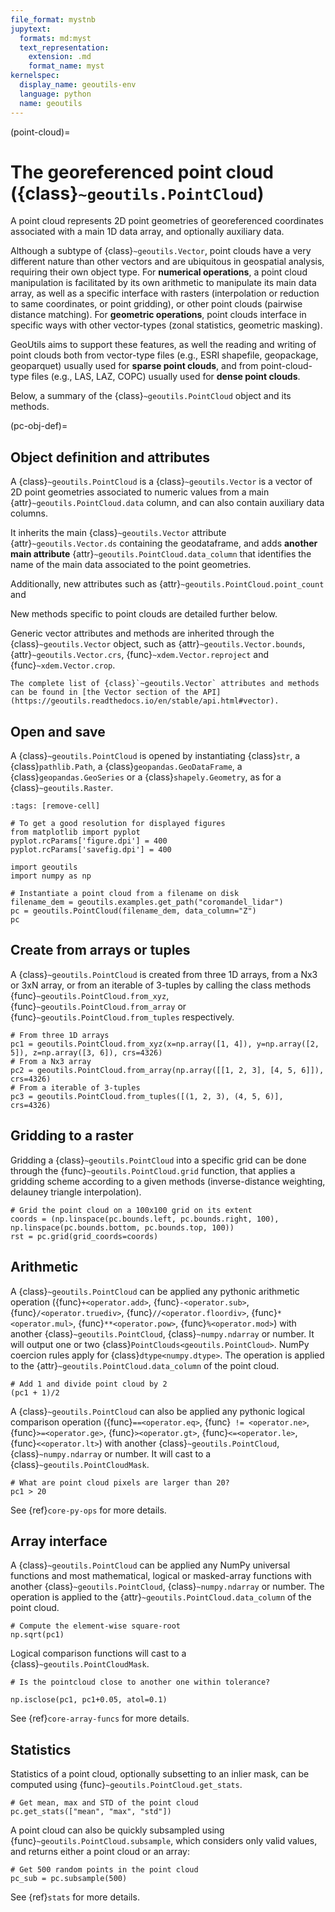 ```yaml
---
file_format: mystnb
jupytext:
  formats: md:myst
  text_representation:
    extension: .md
    format_name: myst
kernelspec:
  display_name: geoutils-env
  language: python
  name: geoutils
---
```

(point-cloud)=

# The georeferenced point cloud ({class}`~geoutils.PointCloud`)

A point cloud represents 2D point geometries of georeferenced coordinates associated with a main 1D data array, and optionally auxiliary data.

Although a subtype of {class}`~geoutils.Vector`, point clouds have a very different nature than other vectors and are
ubiquitous in geospatial analysis, requiring their own object type.
For **numerical operations**, a point cloud manipulation is facilitated by its own arithmetic to manipulate its main data array, as well as a
specific interface with rasters (interpolation or reduction to same coordinates, or point gridding), or other point
clouds (pairwise distance matching).
For **geometric operations**, point clouds interface in specific ways with other vector-types (zonal statistics, geometric masking).

GeoUtils aims to support these features, as well the reading and writing of point clouds both from vector-type files (e.g., ESRI shapefile, geopackage,
geoparquet) usually used for **sparse point clouds**, and from point-cloud-type files (e.g., LAS, LAZ, COPC) usually
used for **dense point clouds**.

Below, a summary of the {class}`~geoutils.PointCloud` object and its methods.

(pc-obj-def)=

## Object definition and attributes

A {class}`~geoutils.PointCloud` is a {class}`~geoutils.Vector` is a vector of 2D point geometries associated to
numeric values from a main {attr}`~geoutils.PointCloud.data` column, and can also contain auxiliary data columns.

It inherits the main {class}`~geoutils.Vector` attribute {attr}`~geoutils.Vector.ds` containing the geodataframe, and adds **another
main attribute** {attr}`~geoutils.PointCloud.data_column` that identifies the name of the main data associated to the
point geometries.

Additionally, new attributes such as {attr}`~geoutils.PointCloud.point_count` and 

New methods specific to point clouds are detailed further below.

Generic vector attributes and methods are inherited through the {class}`~geoutils.Vector` object, such as
{attr}`~geoutils.Vector.bounds`, {attr}`~geoutils.Vector.crs`, {func}`~xdem.Vector.reproject` and {func}`~xdem.Vector.crop`.

```{tip}
The complete list of {class}`~geoutils.Vector` attributes and methods can be found in [the Vector section of the API](https://geoutils.readthedocs.io/en/stable/api.html#vector).
```

## Open and save

A {class}`~geoutils.PointCloud` is opened by instantiating {class}`str`, a {class}`pathlib.Path`, a {class}`geopandas.GeoDataFrame`,
a {class}`geopandas.GeoSeries` or a {class}`shapely.Geometry`, as for a {class}`~geoutils.Raster`.

```{code-cell} ipython3
:tags: [remove-cell]

# To get a good resolution for displayed figures
from matplotlib import pyplot
pyplot.rcParams['figure.dpi'] = 400
pyplot.rcParams['savefig.dpi'] = 400
```

```{code-cell} ipython3
import geoutils
import numpy as np

# Instantiate a point cloud from a filename on disk
filename_dem = geoutils.examples.get_path("coromandel_lidar")
pc = geoutils.PointCloud(filename_dem, data_column="Z")
pc
```

## Create from arrays or tuples

A {class}`~geoutils.PointCloud` is created from three 1D arrays, from a Nx3 or 3xN array, or from an iterable of 3-tuples by calling the class 
methods {func}`~geoutils.PointCloud.from_xyz`, {func}`~geoutils.PointCloud.from_array` or {func}`~geoutils.PointCloud.from_tuples` respectively.

```{code-cell} ipython3
# From three 1D arrays
pc1 = geoutils.PointCloud.from_xyz(x=np.array([1, 4]), y=np.array([2, 5]), z=np.array([3, 6]), crs=4326)
# From a Nx3 array
pc2 = geoutils.PointCloud.from_array(np.array([[1, 2, 3], [4, 5, 6]]), crs=4326)
# From a iterable of 3-tuples
pc3 = geoutils.PointCloud.from_tuples([(1, 2, 3), (4, 5, 6)], crs=4326)
```

## Gridding to a raster

Gridding a {class}`~geoutils.PointCloud` into a specific grid can be done through the {func}`~geoutils.PointCloud.grid` function, that applies a 
gridding scheme according to a given methods (inverse-distance weighting, delauney triangle interpolation).

```{code-cell} ipython3
# Grid the point cloud on a 100x100 grid on its extent
coords = (np.linspace(pc.bounds.left, pc.bounds.right, 100), np.linspace(pc.bounds.bottom, pc.bounds.top, 100))
rst = pc.grid(grid_coords=coords)
```

## Arithmetic


A {class}`~geoutils.PointCloud` can be applied any pythonic arithmetic operation ({func}`+<operator.add>`, {func}`-<operator.sub>`, {func}`/<operator.truediv>`, {func}`//<operator.floordiv>`, {func}`*<operator.mul>`,
{func}`**<operator.pow>`, {func}`%<operator.mod>`) with another {class}`~geoutils.PointCloud`, {class}`~numpy.ndarray` or number. It will output one or two 
{class}`PointClouds<geoutils.PointCloud>`. NumPy coercion rules apply for {class}`dtype<numpy.dtype>`.
The operation is applied to the {attr}`~geoutils.PointCloud.data_column` of the point cloud.

```{code-cell} ipython3
# Add 1 and divide point cloud by 2
(pc1 + 1)/2
```

A {class}`~geoutils.PointCloud` can also be applied any pythonic logical comparison operation ({func}`==<operator.eq>`, {func}` != <operator.ne>`, 
{func}`>=<operator.ge>`, {func}`><operator.gt>`, {func}`<=<operator.le>`, {func}`<<operator.lt>`) with another {class}`~geoutils.PointCloud`, 
{class}`~numpy.ndarray` or number. It will cast to a {class}`~geoutils.PointCloudMask`.

```{code-cell} ipython3
# What are point cloud pixels are larger than 20?
pc1 > 20
```

See {ref}`core-py-ops` for more details.

## Array interface

A {class}`~geoutils.PointCloud` can be applied any NumPy universal functions and most mathematical, logical or masked-array functions with another 
{class}`~geoutils.PointCloud`, {class}`~numpy.ndarray` or number.
The operation is applied to the {attr}`~geoutils.PointCloud.data_column` of the point cloud.

```{code-cell} ipython3
# Compute the element-wise square-root
np.sqrt(pc1)
```

Logical comparison functions will cast to a {class}`~geoutils.PointCloudMask`.

```{code-cell} ipython3
# Is the pointcloud close to another one within tolerance?

np.isclose(pc1, pc1+0.05, atol=0.1)
```

See {ref}`core-array-funcs` for more details.

## Statistics

Statistics of a point cloud, optionally subsetting to an inlier mask, can be computed using {func}`~geoutils.PointCloud.get_stats`.

```{code-cell} ipython3
# Get mean, max and STD of the point cloud
pc.get_stats(["mean", "max", "std"])
```

A point cloud can also be quickly subsampled using {func}`~geoutils.PointCloud.subsample`, which considers only valid values, and returns either a point 
cloud or an array:

```{code-cell} ipython3
# Get 500 random points in the point cloud
pc_sub = pc.subsample(500)
```

See {ref}`stats` for more details.